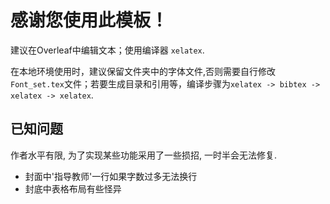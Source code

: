# 感谢您使用此模板！

建议在Overleaf中编辑文本；使用编译器 `xelatex`.

在本地环境使用时，建议保留文件夹中的字体文件,否则需要自行修改`Font_set.tex`文件；若要生成目录和引用等，编译步骤为`xelatex -> bibtex -> xelatex -> xelatex`.

## 已知问题

作者水平有限, 为了实现某些功能采用了一些损招, 一时半会无法修复.

- 封面中'指导教师'一行如果字数过多无法换行
- 封底中表格布局有些怪异